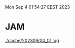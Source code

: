 Mon Sep  4 01:54:27 EEST 2023
# JAM
<a href='./cache/202309/04_01.log'>./cache/202309/04_01.log</a>
